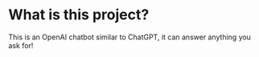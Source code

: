 # What is this project?
This is an OpenAI chatbot similar to ChatGPT, it can answer anything you ask for!